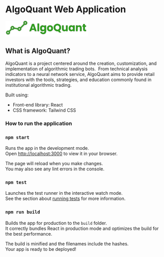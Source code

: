 # AlgoQuant Web Application

![alt text](./src/assets/images/aq-logo-with-name.png)

## What is AlgoQuant?

AlgoQuant is a project centered around the creation, customization, and implementation of algorithmic trading bots.  From technical analysis indicators to a neural network service, AlgoQuant aims to provide retail investors with the tools, strategies, and education commonly found in institutional algorithmic trading.

Built using:

- Front-end library: React
- CSS framework: Tailwind CSS
<!-- - CSS animations library: -->

### How to run the application

### `npm start`

Runs the app in the development mode.\
Open [http://localhost:3000](http://localhost:3000) to view it in your browser.

The page will reload when you make changes.\
You may also see any lint errors in the console.

### `npm test`

Launches the test runner in the interactive watch mode.\
See the section about [running tests](https://facebook.github.io/create-react-app/docs/running-tests) for more information.

### `npm run build`

Builds the app for production to the `build` folder.\
It correctly bundles React in production mode and optimizes the build for the best performance.

The build is minified and the filenames include the hashes.\
Your app is ready to be deployed!
